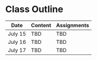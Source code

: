
# Class Outline

| Date    |                        Content                        |              Assignments            |
| ------- | ------------------------------------------------ | ------------------------------------------------------------ |
| July 15 | TBD  |                      TBD                                        |
| July 16  |  TBD   |                   TBD                                           |
| July 17  | TBD       | TBD
